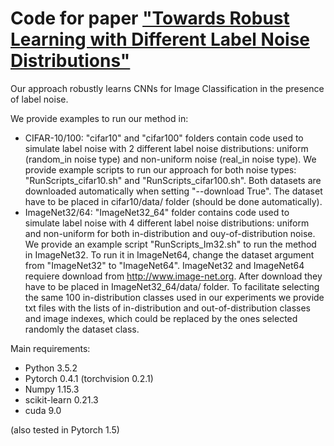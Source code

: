 # Code for paper <a href="https://arxiv.org/abs/1912.08741" target="_blank">"Towards Robust Learning with Different Label Noise Distributions"</a> 

Our approach robustly learns CNNs for Image Classification in the presence of label noise. 

We provide examples to run our method in:

- CIFAR-10/100: "cifar10" and "cifar100" folders contain code used to simulate label noise with 2 different label noise distributions: uniform (random_in noise type) and non-uniform noise (real_in noise type). We provide example scripts to run our approach for both noise types: "RunScripts_cifar10.sh" and "RunScripts_cifar100.sh". Both datasets are downloaded automatically when setting "--download True". The dataset have to be placed in cifar10/data/ folder (should be done automatically).
- ImageNet32/64: "ImageNet32_64" folder contains code used to simulate label noise with 4 different label noise distributions: uniform and non-uniform for both in-distribution and ouy-of-distribution noise. We provide an example script "RunScripts_Im32.sh" to run the method in ImageNet32. To run it in ImageNet64, change the dataset argument from "ImageNet32" to "ImageNet64". ImageNet32 and ImageNet64 requiere download from http://www.image-net.org. After download they have to be placed in ImageNet32_64/data/ folder. To facilitate selecting the same 100 in-distribution classes used in our experiments we provide txt files with the lists of in-distribution and out-of-distribution classes and image indexes, which could be replaced by the ones selected randomly the dataset class.

Main requirements:

- Python 3.5.2
- Pytorch 0.4.1 (torchvision 0.2.1)
- Numpy 1.15.3
- scikit-learn 0.21.3
- cuda 9.0

(also tested in Pytorch 1.5)


